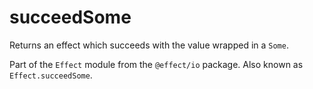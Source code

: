 # succeedSome

Returns an effect which succeeds with the value wrapped in a `Some`.

Part of the `Effect` module from the `@effect/io` package. Also known as `Effect.succeedSome`.
